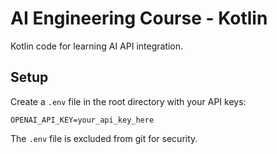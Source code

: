 # AI Engineering Course - Kotlin

Kotlin code for learning AI API integration.

## Setup

Create a `.env` file in the root directory with your API keys:

```
OPENAI_API_KEY=your_api_key_here
```

The `.env` file is excluded from git for security.